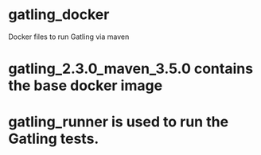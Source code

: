 # gatling_docker
Docker files to run Gatling via maven

# gatling_2.3.0_maven_3.5.0 contains the base docker image

# gatling_runner is used to run the Gatling tests.
